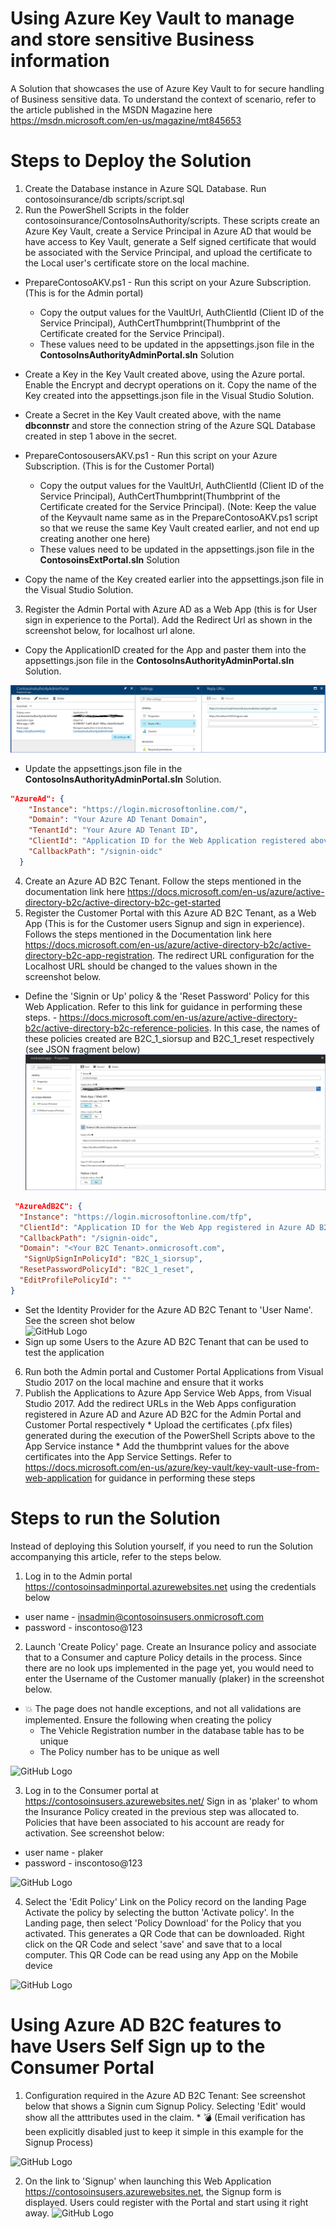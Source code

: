 # Using Azure Key Vault to manage and store sensitive Business information
A Solution that showcases the use of Azure Key Vault to for secure handling of Business sensitive data. To understand the context of scenario, refer to the article published in the MSDN Magazine here https://msdn.microsoft.com/en-us/magazine/mt845653

# Steps to Deploy the Solution 

1. Create the Database instance in Azure SQL Database. Run contosoinsurance/db scripts/script.sql
2. Run the PowerShell Scripts in the folder contosoinsurance/ContosoInsAuthority/scripts. These scripts create an Azure Key Vault, create a Service Principal in Azure AD that would be have access to Key Vault, generate a Self signed certificate that would be associated with the Service Principal, and upload the certificate to the Local user's certificate store on the local machine.
  * PrepareContosoAKV.ps1 - Run this script on your Azure Subscription. (This is for the Admin portal)
     * Copy the output values for the VaultUrl, AuthClientId (Client ID of the Service Principal), AuthCertThumbprint(Thumbprint of the Certificate created for the Service Principal). 
     * These values need to be updated in the appsettings.json file in the **ContosoInsAuthorityAdminPortal.sln** Solution
  * Create a Key in the Key Vault created above, using the Azure portal. Enable the Encrypt and decrypt operations on it. Copy the name of the Key created into the appsettings.json file in the Visual Studio Solution.
  * Create a Secret in the Key Vault created above, with the name **dbconnstr**  and store the connection string of the Azure SQL Database created in step 1 above in the secret.
  
  * PrepareContosousersAKV.ps1 - Run this script on your Azure Subscription. (This is for the Customer Portal)
      * Copy the output values for the VaultUrl, AuthClientId (Client ID of the Service Principal), AuthCertThumbprint(Thumbprint of the Certificate created for the Service Principal). (Note: Keep the value of the Keyvault name same as in the PrepareContosoAKV.ps1 script so that we reuse the same Key Vault created earlier, and not end up creating another one here)
      * These values need to be updated in the appsettings.json file in the **ContosoinsExtPortal.sln** Solution
  * Copy the name of the Key created earlier into the appsettings.json file in the Visual Studio Solution.
  
3. Register the Admin Portal with Azure AD as a Web App (this is for User sign in experience to the Portal). Add the Redirect Url as shown in the screenshot below, for localhost url alone. 
  * Copy the ApplicationID created for the App and paster them into the appsettings.json file in the **ContosoInsAuthorityAdminPortal.sln** Solution.

![GitHub Logo](/images/WebAppRegistration1.png)
 
  * Update the appsettings.json file in the **ContosoInsAuthorityAdminPortal.sln** Solution.
   ````json
   "AzureAd": {
       "Instance": "https://login.microsoftonline.com/",
       "Domain": "Your Azure AD Tenant Domain",
       "TenantId": "Your Azure AD Tenant ID",
       "ClientId": "Application ID for the Web Application registered above",
       "CallbackPath": "/signin-oidc"
     }
   ````
 4. Create an Azure AD B2C Tenant. Follow the steps mentioned in the documentation link here https://docs.microsoft.com/en-us/azure/active-directory-b2c/active-directory-b2c-get-started
 5. Register the Customer Portal with this Azure AD B2C Tenant, as a Web App (This is for the Customer users Signup and sign in experience). Follows the steps mentioned in the Documentation link here https://docs.microsoft.com/en-us/azure/active-directory-b2c/active-directory-b2c-app-registration. The redirect URL configuration for the Localhost URL should be changed to the values shown in the screenshot below.
  * Define the 'Signin or Up' policy & the 'Reset Password' Policy for this Web Application. Refer to this link for guidance in performing these steps. - https://docs.microsoft.com/en-us/azure/active-directory-b2c/active-directory-b2c-reference-policies. In this case, the names of these policies created are B2C_1_siorsup and B2C_1_reset respectively (see JSON fragment below)
![GitHub Logo](/images/WebAppRegistration2.png)

  ````json
   "AzureAdB2C": {
    "Instance": "https://login.microsoftonline.com/tfp",
    "ClientId": "Application ID for the Web App registered in Azure AD B2C above",
    "CallbackPath": "/signin-oidc",
    "Domain": "<Your B2C Tenant>.onmicrosoft.com",
     "SignUpSignInPolicyId": "B2C_1_siorsup",
    "ResetPasswordPolicyId": "B2C_1_reset",
    "EditProfilePolicyId": ""
  }
   `````
   * Set the Identity Provider for the Azure AD B2C Tenant to 'User Name'. See the screen shot below    
    ![GitHub Logo](/images/IdentityProviders.png)
   * Sign up some Users to the Azure AD B2C Tenant that can be used to test the application
  6. Run both the Admin portal and Customer Portal Applications from Visual Studio 2017 on the local machine and ensure that it works
  7. Publish the Applications to Azure App Service Web Apps, from Visual Studio 2017. Add the redirect URLs in the Web Apps configuration registered in Azure AD and Azure AD B2C for the Admin Portal and Customer Portal respectively
    * Upload the certificates (.pfx files) generated during the execution of the PowerShell Scripts above to the App Service instance
    * Add the thumbprint values for the above certificates into the App Service Settings. Refer to https://docs.microsoft.com/en-us/azure/key-vault/key-vault-use-from-web-application for guidance in performing these steps

# Steps to run the Solution 
Instead of deploying this Solution yourself, if you need to run the Solution accompanying this article, refer to the steps below.
1. Log in to the Admin portal https://contosoinsadminportal.azurewebsites.net using the credentials below
- user name - insadmin@contosoinsusers.onmicrosoft.com
- password - inscontoso@123

2. Launch 'Create Policy' page. Create an Insurance policy and associate that to a Consumer and capture Policy details in the process. 
Since there are no look ups implemented in the page yet, you would need to enter the Username of the Customer manually (plaker) in the screenshot below.
* :boom: The page does not handle exceptions, and not all validations are implemented.  Ensure the following when creating the policy
  *  The Vehicle Registration number in the database table has to be unique
   * The Policy number has to be unique as well

![GitHub Logo](/images/CreatePolicy.PNG)

3. Log in to the Consumer portal at https://contosoinsusers.azurewebsites.net/
Sign in as 'plaker' to whom the Insurance Policy created in the previous step was allocated to. Policies that have been associated to his account are ready for activation. See screenshot below:

- user name -  plaker
- password - inscontoso@123

![GitHub Logo](/images/ActivatePolicy.png)

4. Select the 'Edit Policy' Link on the Policy record on the landing Page
Activate the policy by selecting the button 'Activate policy'. In the Landing page, then select 'Policy Download' for the Policy that you activated. This generates a QR Code that can be downloaded. Right click on the QR Code and select 'save' and save that to a local computer. This QR Code can be read using any App on the Mobile device

![GitHub Logo](/images/QRCode.PNG)

# Using Azure AD B2C features to have Users Self Sign up to the Consumer Portal
1) Configuration required in the Azure AD B2C Tenant:
   See screenshot below that shows a Signin cum Signup Policy. Selecting 'Edit' would show all the atttributes used in the claim.         * :bomb: (Email verification has been explicitly disabled just to keep it simple in this example for the Signup Process)
  
  ![GitHub Logo](/images/ADB2CPolicies.PNG)
  
 2) On the link to 'Signup' when launching this Web Application https://contosoinsusers.azurewebsites.net, the Signup form is displayed. Users could register with the Portal and start using it right away.
    ![GitHub Logo](/images/SignupPage.PNG)
